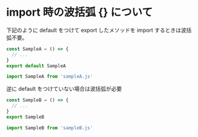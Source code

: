 # import 時の波括弧 {} について
下記のように default をつけて export したメソッドを import するときは波括弧不要。
```javascript
const SampleA = () => {
  // ...
}
export default SampleA
```
```javascript
import SampleA from 'sampleA.js'
```

逆に default をつけていない場合は波括弧が必要
```javascript
const SampleB = () => {
  // ...
}
export SampleB
```
```javascript
import SampleB from 'sampleB.js'
```

